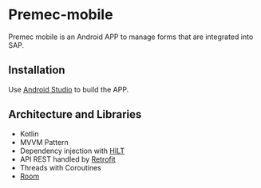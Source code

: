 # Premec-mobile

Premec mobile is an Android APP to manage forms that are integrated into SAP.

## Installation

Use [Android Studio](https://developer.android.com/studio) to build the APP.

## Architecture and Libraries

* Kotlin
* MVVM Pattern
* Dependency injection with [HILT](https://developer.android.com/training/dependency-injection/hilt-android)
* API REST handled by [Retrofit](https://square.github.io/retrofit/)
* Threads with Coroutines
* [Room](https://developer.android.com/training/data-storage/room)

